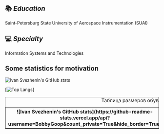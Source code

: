 <!--
**BobbyGoop/BobbyGoop** is a ✨ _special_ ✨ repository because its `README.md` (this file) appears on your GitHub profile.

Here are some ideas to get you started:

- 🔭 I’m currently working on ...
- 🌱 I’m currently learning ...
- 👯 I’m looking to collaborate on ...
- 🤔 I’m looking for help with ...
- 💬 Ask me about ...
- 📫 How to reach me: ...
- 😄 Pronouns: ...
- ⚡ Fun fact: ...
-->
## 📚 ***Education***
Saint-Petersburg State University of Aerospace Instrumentation (SUAI)

## 💻 ***Specialty***
Information Systems and Technologies

## Some statistics for motivation
![Ivan Svezhenin's GitHub stats](https://github-readme-stats.vercel.app/api?username=BobbyGoop&count_private=True&hide_border=True)

[![Top Langs](https://github-readme-stats.vercel.app/api/top-langs/?username=BobbyGoop&langs_count=10&layout=compact&hide_border=True)]
<br />

<table border="1">
   <caption>Таблица размеров обуви</caption>
   <tr>
    <th>![Ivan Svezhenin's GitHub stats](https://github-readme-stats.vercel.app/api?username=BobbyGoop&count_private=True&hide_border=True)</a></th>
    <th>Великобритания</th>
    <th>Европа</th>
    <th>Длина ступни, см</th>
   </tr>
  </table>

